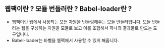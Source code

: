 ## 웹팩이란 ? 모듈 번들러란 ? Babel-loader란 ?

- 웹팩이란 웹에서 사용되는 모든 자원을 번들링해주는 모듈 번들러입니다. 모듈 번들러는 웹을 구성하는 자원을 모듈로 보고 이를 조합해서 하나의 결과물로 만드는 도구입니다.
- Babel-loader는 바벨을 웹팩에서 사용할 수 있게 해줍니다.